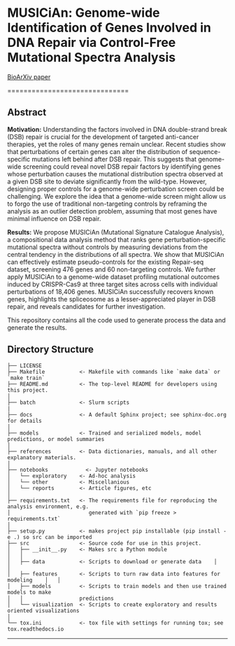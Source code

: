 # MUSICiAn: Genome-wide Identification of Genes Involved in DNA Repair via Control-Free Mutational Spectra Analysis 
[BioArXiv paper](https://doi.org/10.1101/2025.01.27.635038)


==============================

## Abstract

**Motivation:** Understanding the factors involved in DNA double-strand break (DSB) repair is crucial for the development of targeted anti-cancer therapies, yet the roles of many genes remain unclear. Recent studies show that perturbations of certain genes can alter the distribution of sequence-specific mutations left behind after DSB repair. This suggests that genome-wide screening could reveal novel DSB repair factors by identifying genes whose perturbation causes the mutational distribution spectra observed at a given DSB site to deviate significantly from the wild-type. However, designing proper controls for a genome-wide perturbation screen could be challenging. We explore the idea that a genome-wide screen might allow us to forgo the use of traditional non-targeting controls by reframing the analysis as an outlier detection problem, assuming that most genes have minimal influence on DSB repair.

**Results:** We propose MUSICiAn (Mutational Signature Catalogue Analysis), a compositional data analysis method that ranks gene perturbation-specific mutational spectra without controls by measuring deviations from the central tendency in the distributions of all spectra. We show that MUSICiAn can effectively estimate pseudo-controls for the existing Repair-seq dataset, screening 476 genes and 60 non-targeting controls. We further apply MUSICiAn to a genome-wide dataset profiling mutational outcomes induced by CRISPR-Cas9 at three target sites across cells with individual perturbations of 18,406 genes. MUSICiAn successfully recovers known genes, highlights the spliceosome as a lesser-appreciated player in DSB repair, and reveals candidates for further investigation.

This repository contains all the code used to generate process the data and generate the results.

Directory Structure
------------

    ├── LICENSE
    ├── Makefile           <- Makefile with commands like `make data` or `make train`
    ├── README.md          <- The top-level README for developers using this project.
    │
    ├── batch              <- Slurm scripts 
    |
    ├── docs               <- A default Sphinx project; see sphinx-doc.org for details
    │
    ├── models             <- Trained and serialized models, model predictions, or model summaries
    │
    ├── references         <- Data dictionaries, manuals, and all other explanatory materials.
    │
    ├── notebooks            <- Jupyter notebooks
    │   └── exploratory    <- Ad-hoc analysis
    │   └── other          <- Miscellanious
    │   └── reports        <- Article figures, etc
    │
    ├── requirements.txt   <- The requirements file for reproducing the analysis environment, e.g.
    │                         generated with `pip freeze > requirements.txt`
    │
    ├── setup.py           <- makes project pip installable (pip install -e .) so src can be imported
    ├── src                <- Source code for use in this project.
    │   ├── __init__.py    <- Makes src a Python module
    │   │
    │   ├── data           <- Scripts to download or generate data    │   │
    │   ├── features       <- Scripts to turn raw data into features for modeling    │   │
    │   ├── models         <- Scripts to train models and then use trained models to make
    │   │                  predictions
    │   └── visualization  <- Scripts to create exploratory and results oriented visualizations
    │
    └── tox.ini            <- tox file with settings for running tox; see tox.readthedocs.io


--------
